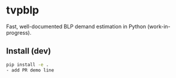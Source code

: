 # tvpblp

Fast, well-documented BLP demand estimation in Python (work-in-progress).

## Install (dev)
```bash
pip install -e .
- add PR demo line
